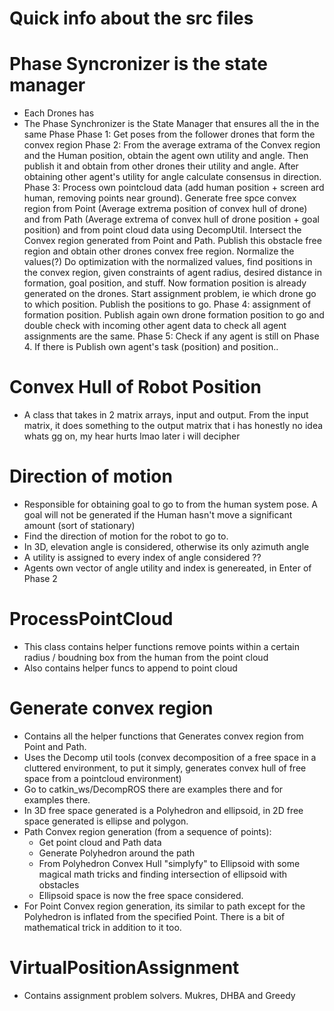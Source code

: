 # Quick info about the src files

# Phase Syncronizer is the state manager

- Each Drones has 
- The Phase Synchronizer is the State Manager that ensures all the in the same Phase
    Phase 1: Get poses from the follower drones that form the convex region
    Phase 2: From the average extrama of the Convex region and the Human position, obtain the agent own utility and angle. 
    Then publish it and obtain from other drones their utility and angle. 
    After obtaining other agent's utility for angle calculate consensus in direction.
    Phase 3: Process own pointcloud data (add human position + screen ard human, removing points near ground). 
    Generate free spce convex region from Point (Average extrema position of convex hull of drone) and from Path (Average extrema of convex hull of drone position + goal position) and from point cloud data using DecompUtil. 
    Intersect the Convex region generated from Point and Path.
    Publish this obstacle free region and obtain other drones convex free region.
    Normalize the values(?)
    Do optimization with the normalized values, find positions in the convex region, given constraints of agent radius, desired distance in formation, goal position, and stuff. Now formation position is already generated on the drones.
    Start assignment problem, ie which drone go to which position.
    Publish the positions to go.
    Phase 4: assignment of formation position.
    Publish again own drone formation position to go and double check with incoming other agent data to check all agent assignments are the same.
    Phase 5: Check if any agent is still on Phase 4. If there is Publish own agent's task (position) and position..

# Convex Hull of Robot Position 

- A class that takes in 2 matrix arrays, input and output. From the input matrix, it does something to the output matrix that i has honestly no idea whats gg on, my hear hurts lmao later i will decipher

# Direction of motion

- Responsible for obtaining goal to go to from the human system pose. A goal will not be generated if the Human hasn't move a significant amount (sort of stationary)
- Find the direction of motion for the robot to go to.
- In 3D, elevation angle is considered, otherwise its only azimuth angle
- A utility is assigned to every index of angle considered ??
- Agents own vector of angle utility and index is genereated, in Enter of Phase 2

# ProcessPointCloud

- This class contains helper functions remove points within a certain radius / boudning box from the human from the point cloud
- Also contains helper funcs to append to point cloud

# Generate convex region

- Contains all the helper functions that Generates convex region from Point and Path. 
- Uses the Decomp util tools (convex decomposition of a free space in a cluttered environment, to put it simply, generates convex hull of free space from a pointcloud environment)
- Go to catkin_ws/DecompROS there are examples there and for examples there.
- In 3D free space generated is a Polyhedron and ellipsoid, in 2D free space generated is ellipse and polygon.
- Path Convex region generation (from a sequence of points):
    - Get point cloud and Path data
    - Generate Polyhedron around the path 
    - From Polyhedron Convex Hull "simplyfy" to Ellipsoid with some magical math tricks and finding intersection of ellipsoid with obstacles 
    - Ellipsoid space is now the free space considered.
- For Point Convex region generation, its similar to path except for the Polyhedron is inflated from the specified Point. There is a bit of mathematical trick in addition to it too. 

# VirtualPositionAssignment

- Contains assignment problem solvers. Mukres, DHBA and Greedy